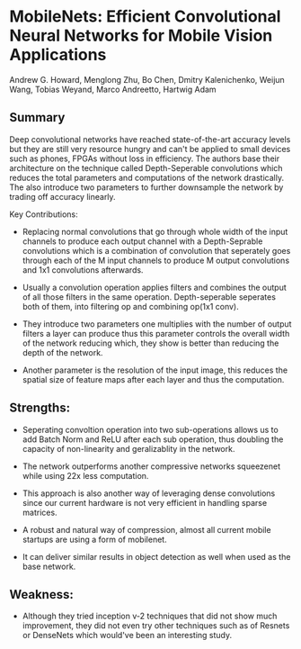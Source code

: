 # MobileNets: Efficient Convolutional Neural Networks for Mobile Vision Applications
Andrew G. Howard, Menglong Zhu, Bo Chen, Dmitry Kalenichenko, Weijun Wang, Tobias Weyand, Marco Andreetto, Hartwig Adam

## Summary

Deep convolutional networks have reached state-of-the-art accuracy levels but they are still very resource hungry and can't be applied to small devices such as phones, FPGAs without loss in efficiency. The authors base their architecture on the technique called Depth-Seperable convolutions which reduces the total parameters and computations of the network drastically. The also introduce two parameters to further downsample the network by trading off accuracy linearly.

Key Contributions:

- Replacing normal convolutions that go through whole width of the input channels to produce each output channel with a Depth-Seprable convolutions which is a combination of convolution that seperately goes through each of the M input channels to produce M output convolutions and 1x1 convolutions afterwards.

- Usually a convolution operation applies filters and combines the output of all those filters in the same operation. Depth-seperable seperates both of them, into filtering op and combining op(1x1 conv).

- They introduce two parameters one multiplies with the number of output filters a layer can produce thus this parameter controls the overall width of the network reducing which, they show is better than reducing the depth of the network.

- Another parameter is the resolution of the input image, this reduces the spatial size of feature maps after each layer and thus the computation.

## Strengths:

- Seperating convoltion operation into two sub-operations allows us to add Batch Norm and ReLU after each sub operation, thus doubling the capacity of non-linearity and geralizablity in the network.

- The network outperforms another compressive networks squeezenet while using 22x less computation.

- This approach is also another way of leveraging dense convolutions since our current hardware is not very efficient in handling sparse matrices.

- A robust and natural way of compression, almost all current mobile startups are using a form of mobilenet.

- It can deliver similar results in object detection as well when used as the base network.

## Weakness: 
- Although they tried inception v-2 techniques that did not show much improvement, they did not even try other techniques such as of Resnets or DenseNets which would've been an interesting study.
